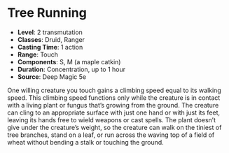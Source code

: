 # Tree Running

- **Level**: 2 transmutation
- **Classes**: Druid, Ranger
- **Casting Time**: 1 action
- **Range**: Touch
- **Components**: S, M (a maple catkin)
- **Duration**: Concentration, up to 1 hour
- **Source**: Deep Magic 5e

One willing creature you touch gains a climbing speed equal to its walking speed. This climbing speed functions only while the creature is in contact with a living plant or fungus that’s growing from the ground. The creature can cling to an appropriate surface with just one hand or with just its feet, leaving its hands free to wield weapons or cast spells. The plant doesn’t give under the creature’s weight, so the creature can walk on the tiniest of tree branches, stand on a leaf, or run across the waving top of a field of wheat without bending a stalk or touching the ground.

